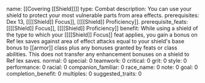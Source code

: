name: [[Covering [[Shield]]]]
type: Combat
description: You can use your shield to protect your most vulnerable parts from area effects.
prerequisites: Dex 13, [[[[Shield]] Focus]], [[[[Shield]] Proficiency]].
prerequisite_feats: [[[[Shield]] Focus]], [[[[Shield]] Proficiency]]
benefit: While using a shield of the type to which your [[[[Shield]] Focus]] feat applies, you gain a bonus on Ref lex saves against area of effect attacks equal to your shield's base bonus to [[armor]] class plus any bonuses granted by feats or class abilities. This does not transfer any enhancement bonuses on a shield to Ref lex saves.
normal: 0
special: 0
teamwork: 0
critical: 0
grit: 0
style: 0
performance: 0
racial: 0
companion_familiar: 0
race_name: 0
note: 0
goal: 0
completion_benefit: 0
multiples: 0
suggested_traits: 0

